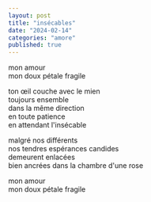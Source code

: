 ```yaml
---
layout: post
title: "insécables"
date: "2024-02-14"
categories: "amore"
published: true
---
```


mon amour  
mon doux pétale fragile  

ton œil couche avec le mien  
toujours ensemble  
dans la même direction  
en toute patience  
en attendant l'insécable  

malgré nos différents  
nos tendres espérances candides  
demeurent enlacées  
bien ancrées dans la chambre d'une rose  

mon amour  
mon doux pétale fragile  
